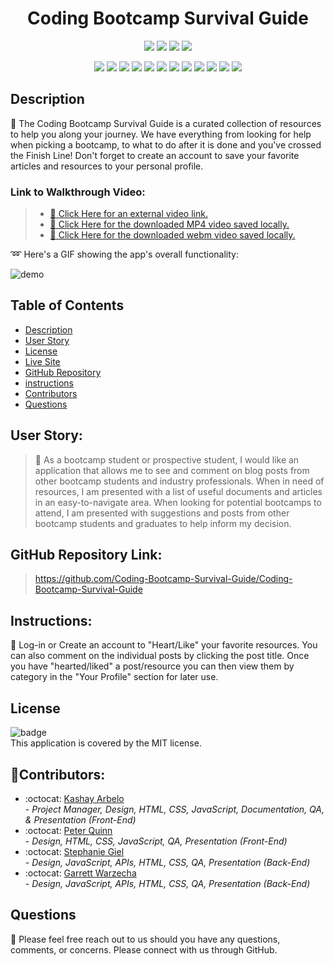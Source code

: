 <h1 align="center">Coding Bootcamp Survival Guide</h1>
  
  <p align="center">
    <img src="https://img.shields.io/github/repo-size/Coding-Bootcamp-Survival-Guide/Coding-Bootcamp-Survival-Guide?style=plastic" />
    <img src="https://img.shields.io/github/languages/count/Coding-Bootcamp-Survival-Guide/Coding-Bootcamp-Survival-Guide?style=plastic" />
    <img src="https://img.shields.io/github/languages/top/Coding-Bootcamp-Survival-Guide/Coding-Bootcamp-Survival-Guide?style=plastic" />
    <img src="https://img.shields.io/github/last-commit/Coding-Bootcamp-Survival-Guide/Coding-Bootcamp-Survival-Guide?style=plastic" />
  </p>

  <p align="center">
    <img src="https://img.shields.io/badge/Javascript-yellow" />
    <img src="https://img.shields.io/badge/-TailwindCSS-blueviolet" />
    <img src="https://img.shields.io/badge/-Node.js-green" />
    <img src="https://img.shields.io/badge/-Handlebars-orange" />
    <img src="https://img.shields.io/badge/Express-brightgreen" />
    <img src="https://img.shields.io/badge/-MySQL2-purple" />
    <img src="https://img.shields.io/badge/-Sequelize-purple" />
    <img src="https://img.shields.io/badge/-Bcrypt-red" />
    <img src="https://img.shields.io/badge/-Dotenv-red" />
    <img src="https://img.shields.io/badge/-GoogleFonts-blue" />
    <img src="https://img.shields.io/badge/-FontAwesome-blue" />
    <img src="https://img.shields.io/badge/-ScreenCastify-grey" />
    
  </p>
  
  ## Description
  :memo: The Coding Bootcamp Survival Guide is a curated collection of resources to help you along your journey. We have everything from looking for help when picking a bootcamp, to what to do after it is done and you've crossed the Finish Line! Don't forget to create an account to save your favorite articles and resources to your personal profile. 

### Link to Walkthrough Video:

> - [:movie_camera: Click Here for an external video link.](https://drive.google.com/file/d/1UL_enQS1NUaSNOnWEJRAG2vYJFQae5Vr/view)
> - [:movie_camera: Click Here for the downloaded MP4 video saved locally.](./src/demo-MP4.mp4)
> - [:movie_camera: Click Here for the downloaded webm video saved locally.](./src/demo-webm.webm)

:loop: Here's a GIF showing the app's overall functionality:

![demo](./src/demo.gif)

## Table of Contents

- [Description](#description)
- [User Story](#user)
- [License](#license)
- [Live Site](#live)
- [GitHub Repository](#github)
- [instructions](#instructions)
- [Contributors](#contributors)
- [Questions](#questions)

## User Story: 

> :book: As a bootcamp student or prospective student, I would like an application that allows me to see and comment on blog posts from other bootcamp students and industry professionals. 
> When in need of resources, I am presented with a list of useful documents and articles in an easy-to-navigate area. 
> When looking for potential bootcamps to attend, I am presented with suggestions and posts from other bootcamp students and graduates to help inform my decision.


## GitHub Repository Link:

> https://github.com/Coding-Bootcamp-Survival-Guide/Coding-Bootcamp-Survival-Guide

## Instructions:

🚀 Log-in or Create an account to "Heart/Like" your favorite resources. You can also comment on the individual posts by clicking the post title. Once you have "hearted/liked" a post/resource you can then view them by category in the "Your Profile" section for later use.   

## License

![badge](https://img.shields.io/badge/license-MIT-success)
<br />
This application is covered by the MIT license.

## 👥Contributors:

- :octocat: [Kashay Arbelo](https://github.com/KashCodes)<br /> - _Project Manager, Design, HTML, CSS, JavaScript, Documentation, QA, & Presentation (Front-End)_
- :octocat: [Peter Quinn](https://github.com/PeterdQuinns)<br /> - _Design, HTML, CSS, JavaScript, QA, Presentation (Front-End)_
- :octocat: [Stephanie Giel](https://github.com/SGiel)<br /> - _Design, JavaScript, APIs, HTML, CSS, QA, Presentation (Back-End)_
- :octocat: [Garrett Warzecha](https://github.com/gwarzecha)<br /> - _Design, JavaScript, APIs, HTML, CSS, QA, Presentation (Back-End)_



## Questions

🔧 Please feel free reach out to us should you have any questions, comments, or concerns. Please connect with us through GitHub.<br />

